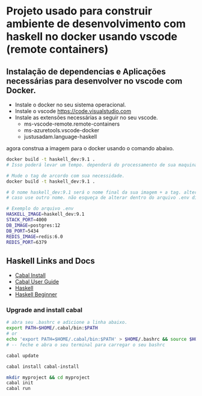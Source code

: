 # Projeto usado para construir ambiente de desenvolvimento com haskell no docker usando vscode (remote containers)

## Instalação de dependencias e Aplicações necessárias para desenvolver no vscode com Docker.

- Instale o docker no seu sistema operacional.
- Instale o vscode https://code.visualstudio.com
- Instale as extensões necessárias a seguir no seu vscode.
    - ms-vscode-remote.remote-containers
    - ms-azuretools.vscode-docker
    - justusadam.language-haskell


agora construa a imagem para o docker usando o comando abaixo.

```sh
docker build -t haskell_dev:9.1 .
# Isso poderá levar um tempo. dependerá do processamento de sua maquina e velocidade da conexão da internet. entre 20 minutos a 90 Minutos mais ou menos.
```

```sh
# Mude o tag de arcordo com sua necessidade.
docker build -t haskell_dev:9.1 .

# O nome haskell_dev:9.1 será o nome final da sua imagem + a tag. altere esse nome no arquivo .env localizado na pasta raiz do projeto.
# caso use outro nome. não esqueça de alterar dentro do arquivo .env disponivel em cada branch.

# Exemplo do arquivo .env
HASKELL_IMAGE=haskell_dev:9.1
STACK_PORT=4000
DB_IMAGE=postgres:12
DB_PORT=5434
REDIS_IMAGE=redis:6.0
REDIS_PORT=6379
```

## Haskell Links and Docs

- [Cabal Install](https://www.haskell.org/cabal/)
- [Cabal User Guide](https://cabal.readthedocs.io/en/3.6/)
- [Haskell](https://www.haskell.org/)
- [Haskell Beginner](https://www.haskellfromtheverybeginning.com/)


### Upgrade and install cabal
```sh
# abra seu .bashrc e adicione a linha abaixo.
export PATH=$HOME/.cabal/bin:$PATH
# or
echo 'export PATH=$HOME/.cabal/bin:$PATH' > $HOME/.bashrc && source $HOME/.bashrc 
# -- feche e abra o seu terminal para carregar o seu bashrc
```

```sh
cabal update

cabal install cabal-install

mkdir myproject && cd myproject
cabal init
cabal run

```

